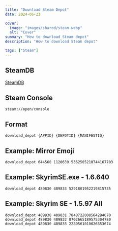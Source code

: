 ```yaml
---
title: "Download Steam Depot"
date: 2024-06-23

cover:
  image: "images/shared/steam.webp"
  alt: "Cover"
summary: "How to download Steam depot"
description: "How to download Steam depot"

tags: ["Steam"]
---
```


## SteamDB

[SteamDB](https://steamdb.info/)

## Steam Console

```
steam://open/console
```

## Format

```
download_depot {APPID} {DEPOTID} {MANIFESTID}
```

## Example: Mirror Emoji

```
download_depot 644560 1120630 5362505210744167703
```

## Example: SkyrimSE.exe - 1.6.640

```
download_depot 489830 489833 5291801952219815735
```

## Example: Skyrim SE - 1.5.97 All

```
download_depot 489830 489831 7848722008564294070
download_depot 489830 489832 8702665189575304780
download_depot 489830 489833 2289561010626853674
```
